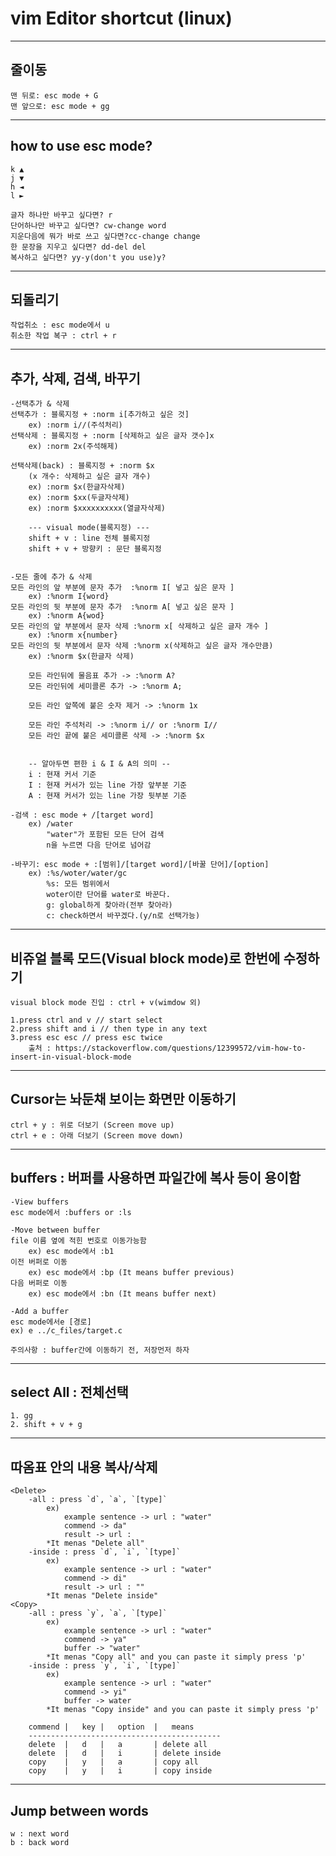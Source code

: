 # vim Editor shortcut (linux)   
   
---------------------------------------------------   
## 줄이동   
	맨 뒤로: esc mode + G   
	맨 앞으로: esc mode + gg   
   
---------------------------------------------------   
## how to use esc mode?   
	k ▲   
	j ▼   
	h ◄   
	l ►   
		   
	글자 하나만 바꾸고 싶다면? r   
	단어하나만 바꾸고 싶다면? cw-change word   
	지운다음에 뭐가 바로 쓰고 싶다면?cc-change change   
	한 문장을 지우고 싶다면? dd-del del   
	복사하고 싶다면? yy-y(don't you use)y?   
   
---------------------------------------------------   
## 되돌리기      
   
	작업취소 : esc mode에서 u      
	취소한 작업 복구 : ctrl + r      
   
---------------------------------------------------   
## 추가, 삭제, 검색, 바꾸기   
   
	-선택추가 & 삭제   
	선택추가 : 블록지정 + :norm i[추가하고 싶은 것]      
	  	ex) :norm i//(주석처리)   
	선택삭제 : 블록지정 + :norm [삭제하고 싶은 글자 갯수]x      
  		ex) :norm 2x(주석해제)   
		
	선택삭제(back) : 블록지정 + :norm $x
		(x 개수: 삭제하고 싶은 글자 개수)      
		ex) :norm $x(한글자삭제)  
		ex) :norm $xx(두글자삭제)   
		ex) :norm $xxxxxxxxxx(열글자삭제)   
		   
		--- visual mode(블록지정) ---   
		shift + v : line 전체 블록지정      
		shift + v + 방향키 : 문단 블록지정    

   
	-모든 줄에 추가 & 삭제   
	모든 라인의 앞 부분에 문자 추가	:%norm I[ 넣고 싶은 문자 ]   
		ex) :%norm I{word}   
	모든 라인의 뒷 부분에 문자 추가	:%norm A[ 넣고 싶은 문자 ]   
		ex) :%norm A{wod}   	
	모든 라인의 앞 부분에서 문자 삭제	:%norm x[ 삭제하고 싶은 글자 개수 ]     
		ex) :%norm x{number}       
	모든 라인의 뒷 부분에서 문자 삭제	:%norm x(삭제하고 싶은 글자 개수만큼)      
		ex) :%norm $x(한글자 삭제)      
	
		모든 라인뒤에 물음표 추가 -> :%norm A?    
		모든 라인뒤에 세미콜론 추가 -> :%norm A;    
                
		모든 라인 앞쪽에 붙은 숫자 제거 -> :%norm 1x    
		
		모든 라인 주석처리 -> :%norm i// or :%norm I//    
		모든 라인 끝에 붙은 세미콜론 삭제 -> :%norm $x    
		
	   
		-- 알아두면 편한 i & I & A의 의미 --   
		i : 현재 커서 기준   
		I : 현재 커서가 있는 line 가장 앞부분 기준   
		A : 현재 커서가 있는 line 가장 뒷부분 기준   
		   
	-검색 : esc mode + /[target word]   
		ex) /water   
			"water"가 포함된 모든 단어 검색   
			n을 누르면 다음 단어로 넘어감   
   
	-바꾸기: esc mode + :[범위]/[target word]/[바꿀 단어]/[option]   
		ex) :%s/woter/water/gc   
			%s: 모든 범위에서   
			woter이란 단어를 water로 바꾼다.   
			g: global하게 찾아라(전부 찾아라)   
			c: check하면서 바꾸겠다.(y/n로 선택가능) 
---------------------------------------------------   
## 비쥬얼 블록 모드(Visual block mode)로 한번에 수정하기    
	visual block mode 진입 : ctrl + v(wimdow 외)    
	
	1.press ctrl and v // start select   
	2.press shift and i // then type in any text   
	3.press esc esc // press esc twice	  
		출처 : https://stackoverflow.com/questions/12399572/vim-how-to-insert-in-visual-block-mode   
---------------------------------------------------   
## Cursor는 놔둔채 보이는 화면만 이동하기   
   
	ctrl + y : 위로 더보기 (Screen move up)      
	ctrl + e : 아래 더보기 (Screen move down)    
   
---------------------------------------------------   
## buffers : 버퍼를 사용하면 파일간에 복사 등이 용이함   
   
	-View buffers   
	esc mode에서 :buffers or :ls

	-Move between buffer 
	file 이름 옆에 적힌 번호로 이동가능함   
		ex) esc mode에서 :b1  
	이전 버퍼로 이동
		ex) esc mode에서 :bp (It means buffer previous)
	다음 버퍼로 이동
		ex) esc mode에서 :bn (It means buffer next)   

	-Add a buffer   
	esc mode에서e [경로]   
	ex) e ../c_files/target.c   
   
	주의사항 : buffer간에 이동하기 전, 저장먼저 하자   
---------------------------------------------------   
## select All : 전체선택    
	1. gg    
	2. shift + v + g  
     
---------------------------------------------------      
## 따옴표 안의 내용 복사/삭제   
	<Delete>   
		-all : press `d`, `a`, `[type]`   
			ex)   
				example sentence -> url : "water"   
				commend -> da"   
				result -> url :   
			*It menas "Delete all"    
		-inside : press `d`, `i`, `[type]`   
			ex)   
				example sentence -> url : "water"   
				commend -> di"   
				result -> url : ""   
			*It menas "Delete inside"    
	<Copy>   
		-all : press `y`, `a`, `[type]`   
			ex)   
				example sentence -> url : "water"   
				commend -> ya"   
				buffer -> "water"   
			*It menas "Copy all" and you can paste it simply press 'p'    
		-inside : press `y`, `i`, `[type]`   
			ex)   
				example sentence -> url : "water"   
				commend -> yi"   
				buffer -> water   
			*It menas "Copy inside" and you can paste it simply press 'p'    
		   
		commend	|	key	|	option	| 	means   
		-------------------------------------------   
		delete	|	d	| 	a		| delete all   
		delete	|	d	| 	i		| delete inside   
		copy	|	y	|	a		| copy all   
		copy	|	y	|	i		| copy inside   
   
   
---------------------------------------------------      
## Jump between words   
	w : next word   
	b : back word   
